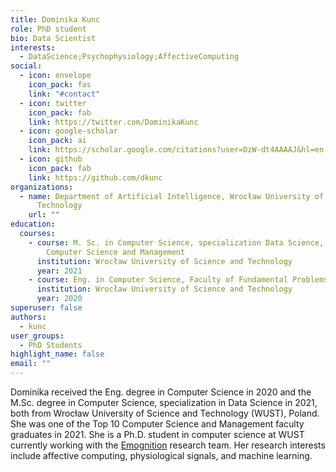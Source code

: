 ```yaml
---
title: Dominika Kunc
role: PhD student
bio: Data Scientist
interests:
  - DataScience;Psychophysiology;AffectiveComputing
social:
  - icon: envelope
    icon_pack: fas
    link: "#contact"
  - icon: twitter
    icon_pack: fab
    link: https://twitter.com/DominikaKunc
  - icon: google-scholar
    icon_pack: ai
    link: https://scholar.google.com/citations?user=DzW-dt4AAAAJ&hl=en
  - icon: github
    icon_pack: fab
    link: https://github.com/dkunc
organizations:
  - name: Department of Artificial Intelligence, Wrocław University of Science and
      Technology
    url: ""
education:
  courses:
    - course: M. Sc. in Computer Science, specialization Data Science, Faculty of
        Computer Science and Management
      institution: Wrocław University of Science and Technology
      year: 2021
    - course: Eng. in Computer Science, Faculty of Fundamental Problems of Technology
      institution: Wrocław University of Science and Technology
      year: 2020
superuser: false
authors:
  - kunc
user_groups:
  - PhD Students
highlight_name: false
email: ""
---
```

Dominika received the Eng. degree in Computer Science in 2020 and the M.Sc. degree in Computer Science, specialization in Data Science in 2021, both from Wrocław University of Science and Technology (WUST), Poland. She was one of the Top 10 Computer Science and Management faculty graduates in 2021. She is a Ph.D. student in computer science at WUST currently working with the [Emognition](https://emognition.pwr.edu.pl/home) research team. Her research interests include affective computing, physiological signals, and machine learning.